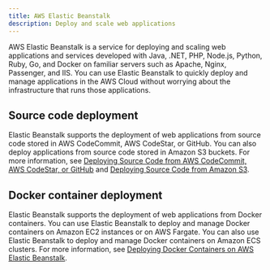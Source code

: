 ```yaml
---
title: AWS Elastic Beanstalk
description: Deploy and scale web applications
---
```


AWS Elastic Beanstalk is a service for deploying and scaling web applications and services developed with Java, .NET, PHP, Node.js, Python, Ruby, Go, and Docker on familiar servers such as Apache, Nginx, Passenger, and IIS. You can use Elastic Beanstalk to quickly deploy and manage applications in the AWS Cloud without worrying about the infrastructure that runs those applications.

## Source code deployment

Elastic Beanstalk supports the deployment of web applications from source code stored in AWS CodeCommit, AWS CodeStar, or GitHub. You can also deploy applications from source code stored in Amazon S3 buckets. For more information, see [Deploying Source Code from AWS CodeCommit, AWS CodeStar, or GitHub](https://docs.aws.amazon.com/elasticbeanstalk/latest/dg/create_deploy_codecommit.html) and [Deploying Source Code from Amazon S3](https://docs.aws.amazon.com/elasticbeanstalk/latest/dg/create_deploy_s3.html).

## Docker container deployment

Elastic Beanstalk supports the deployment of web applications from Docker containers. You can use Elastic Beanstalk to deploy and manage Docker containers on Amazon EC2 instances or on AWS Fargate. You can also use Elastic Beanstalk to deploy and manage Docker containers on Amazon ECS clusters. For more information, see [Deploying Docker Containers on AWS Elastic Beanstalk](https://docs.aws.amazon.com/elasticbeanstalk/latest/dg/create_deploy_docker.html).


